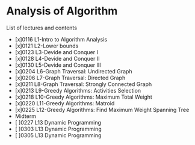 # Analysis of Algorithm
List of lectures and contents
- [x]0116 L1-Intro to Algorithm Analysis
- [x]0121 L2-Lower bounds
- [x]0123 L3-Devide and Conquer I
- [x]0128 L4-Devide and Conquer II
- [x]0130 L5-Devide and Conquer III
- [x]0204 L6-Graph Traversal: Undirected Graph
- [x]0206 L7-Graph Traversal: Directed Graph
- [x]0211 L8-Graph Traversal: Strongly Connected Graph
- [x]0213 L9-Greedy Algorithms: Activities Selection
- [x]0218 L10-Greedy Algorithms: Maximum Total Weight
- [x]0220 L11-Greedy Algorithms: Matroid
- [x]0225 L12-Greedy Algorithms: Find Maximum Weight Spanning Tree
- Midterm
- [ ]0227 L13 Dynamic Programming
- [ ]0303 L13 Dynamic Programming
- [ ]0305 L13 Dynamic Programming